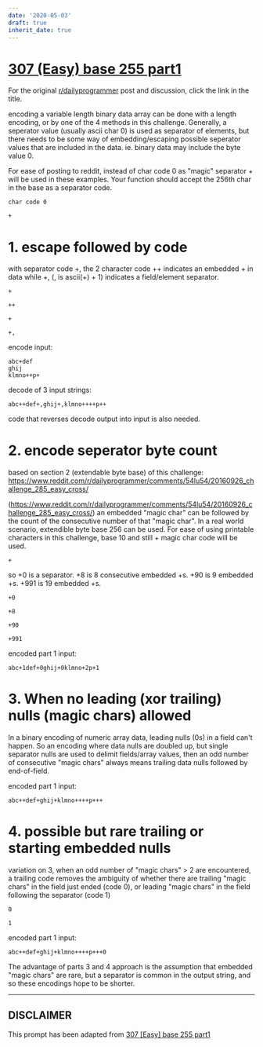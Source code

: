 ```yaml
---
date: '2020-05-03'
draft: true
inherit_date: true
---
```


# [307 (Easy) base 255 part1](https://www.reddit.com/r/dailyprogrammer/comments/60ibay/20170320_challenge_307_easy_base_255_part1/)

For the original [r/dailyprogrammer](https://www.reddit.com/r/dailyprogrammer/) post and discussion, click the link in the title.

encoding a variable length binary data array can be done with a length encoding, or by one of the 4 methods in this challenge.  Generally, a seperator value (usually ascii char 0) is used as separator of elements, but there needs to be some way of embedding/escaping possible seperator values that are included in the data.  ie. binary data may include the byte value 0.

For ease of posting to reddit, instead of char code 0 as "magic" separator + will be used in these examples.  Your function should accept the 256th char in the base as a separator code.


```
char code 0
```

```
+
```
# 1. escape followed by code
with separator code +, the 2 character code ++ indicates an embedded + in data while +, (, is  ascii(+) + 1) indicates a field/element separator.


```
+
```

```
++
```

```
+
```

```
+,
```
encode input: 


```
abc+def
ghij
klmno++p+
```
decode of 3 input strings: 


```
abc++def+,ghij+,klmno++++p++
```
code that reverses decode output into input is also needed.

# 2. encode seperator byte count
based on section 2 (extendable byte base) of this challenge: https://www.reddit.com/r/dailyprogrammer/comments/54lu54/20160926_challenge_285_easy_cross/

(https://www.reddit.com/r/dailyprogrammer/comments/54lu54/20160926_challenge_285_easy_cross/)
an embedded "magic char" can be followed by the count of the consecutive number of that "magic char".  In a real world scenario, extendible byte base 256 can be used.  For ease of using printable characters in this challenge, base 10 and still + magic char code will be used.


```
+
```
so +0 is a separator.  +8 is 8 consecutive embedded +s.  +90 is 9 embedded +s.  +991 is 19 embedded +s.


```
+0
```

```
+8
```

```
+90
```

```
+991
```
encoded part 1 input: 


```
abc+1def+0ghij+0klmno+2p+1
```
# 3.  When no leading (xor trailing) nulls (magic chars) allowed
In a binary encoding of numeric array data, leading nulls (0s) in a field can't happen.  So an encoding where data nulls are doubled up, but single separator nulls are used to delimit fields/array values, then an odd number of consecutive "magic chars" always means trailing data nulls followed by end-of-field.

encoded part 1 input: 


```
abc++def+ghij+klmno++++p+++
```
# 4. possible but rare trailing or starting embedded nulls
variation on 3, when an odd number of "magic chars" > 2 are encountered, a trailing code removes the ambiguity of whether there are trailing "magic chars" in the field just ended (code 0), or leading "magic chars" in the field following the separator (code 1)


```
0
```

```
1
```
encoded part 1 input: 


```
abc++def+ghij+klmno++++p+++0
```
The advantage of parts 3 and 4 approach is the assumption that embedded "magic chars" are rare, but a separator is common in the output string, and so these encodings hope to be shorter.


----
## **DISCLAIMER**
This prompt has been adapted from [307 [Easy] base 255 part1](https://www.reddit.com/r/dailyprogrammer/comments/60ibay/20170320_challenge_307_easy_base_255_part1/
)
